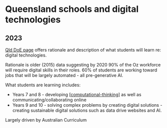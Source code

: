 # Queensland schools and digital technologies




## 2023

[Qld DoE page](https://education.qld.gov.au/curriculum/stages-of-schooling/stem/technology) offers rationale and description of what students will learn re: digital technologies.

Rationale is older (2015) data suggesting by 2020 90% of the Oz workforce will require digital skills in their roles. 60% of students are working toward jobs that will be largely automated - all pre-generative AI.

What students are learning includes:

- Years 7 and 8 - developing [[computational-thinking]] as well as communicating/collaborating online
- Years 9 and 10 - solving complex problems by creating digital solutions - creating sustainable digital solutions such as data drive websites and AI.

Largely driven by Australian Curriculum



[//begin]: # "Autogenerated link references for markdown compatibility"
[computational-thinking]: ../../computing/computational-thinking "Computational thinking"
[//end]: # "Autogenerated link references"